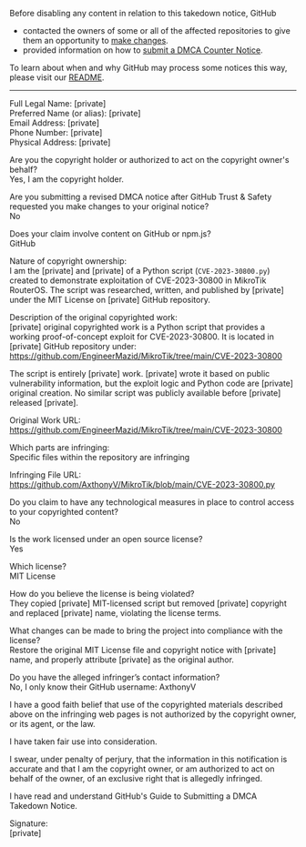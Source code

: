 Before disabling any content in relation to this takedown notice, GitHub
- contacted the owners of some or all of the affected repositories to give them an opportunity to [make changes](https://docs.github.com/en/github/site-policy/dmca-takedown-policy#a-how-does-this-actually-work).
- provided information on how to [submit a DMCA Counter Notice](https://docs.github.com/en/articles/guide-to-submitting-a-dmca-counter-notice).

To learn about when and why GitHub may process some notices this way, please visit our [README](https://github.com/github/dmca/blob/master/README.md#anatomy-of-a-takedown-notice).

---

Full Legal Name: [private]    
Preferred Name (or alias): [private]    
Email Address: [private]    
Phone Number: [private]    
Physical Address: [private]    
  
Are you the copyright holder or authorized to act on the copyright owner's behalf?    
Yes, I am the copyright holder.  
  
Are you submitting a revised DMCA notice after GitHub Trust & Safety requested you make changes to your original notice?    
No  
  
Does your claim involve content on GitHub or npm.js?    
GitHub  
  
Nature of copyright ownership:    
I am the [private] and [private] of a Python script (`CVE-2023-30800.py`) created to demonstrate exploitation of CVE-2023-30800 in MikroTik RouterOS. The script was researched, written, and published by [private] under the MIT License on [private] GitHub repository.  
  
Description of the original copyrighted work:    
[private] original copyrighted work is a Python script that provides a working proof-of-concept exploit for CVE-2023-30800. It is located in [private] GitHub repository under:    
https://github.com/EngineerMazid/MikroTik/tree/main/CVE-2023-30800  
  
The script is entirely [private] work. [private] wrote it based on public vulnerability information, but the exploit logic and Python code are [private] original creation. No similar script was publicly available before [private] released [private].  
  
Original Work URL:    
https://github.com/EngineerMazid/MikroTik/tree/main/CVE-2023-30800  
  
Which parts are infringing:    
Specific files within the repository are infringing  
  
Infringing File URL:    
https://github.com/AxthonyV/MikroTik/blob/main/CVE-2023-30800.py  
  
Do you claim to have any technological measures in place to control access to your copyrighted content?    
No  
  
Is the work licensed under an open source license?    
Yes  
  
Which license?    
MIT License  
  
How do you believe the license is being violated?    
They copied [private] MIT-licensed script but removed [private] copyright and replaced [private] name, violating the license terms.  
  
What changes can be made to bring the project into compliance with the license?    
Restore the original MIT License file and copyright notice with [private] name, and properly attribute [private] as the original author.  
  
Do you have the alleged infringer’s contact information?    
No, I only know their GitHub username: AxthonyV  
  
I have a good faith belief that use of the copyrighted materials described above on the infringing web pages is not authorized by the copyright owner, or its agent, or the law.  
  
I have taken fair use into consideration.  
  
I swear, under penalty of perjury, that the information in this notification is accurate and that I am the copyright owner, or am authorized to act on behalf of the owner, of an exclusive right that is allegedly infringed.  
  
I have read and understand GitHub's Guide to Submitting a DMCA Takedown Notice.  
  
Signature:    
[private]
